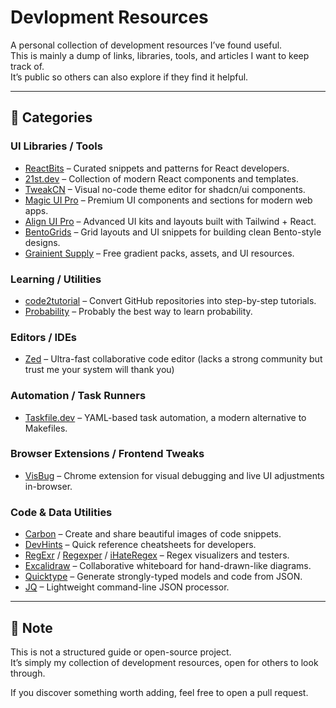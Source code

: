 # Devlopment Resources

A personal collection of development resources I’ve found useful.  
This is mainly a dump of links, libraries, tools, and articles I want to keep track of.  
It’s public so others can also explore if they find it helpful.  

---

## 📂 Categories

### UI Libraries / Tools
- [ReactBits](https://reactbits.dev) – Curated snippets and patterns for React developers.  
- [21st.dev](https://21st.dev) – Collection of modern React components and templates.  
- [TweakCN](https://tweakcn.vercel.app) – Visual no-code theme editor for shadcn/ui components.  
- [Magic UI Pro](https://magicui.design) – Premium UI components and sections for modern web apps.  
- [Align UI Pro](https://alignui.com) – Advanced UI kits and layouts built with Tailwind + React.  
- [BentoGrids](https://bentogrids.com) – Grid layouts and UI snippets for building clean Bento-style designs.  
- [Grainient Supply](https://grainient.supply) – Free gradient packs, assets, and UI resources.  

### Learning / Utilities
- [code2tutorial](https://code2tutorial.com) – Convert GitHub repositories into step-by-step tutorials.  
- [Probability](https://probability.dev) – Probably the best way to learn probability.  

### Editors / IDEs
- [Zed](https://zed.dev) – Ultra-fast collaborative code editor (lacks a strong community but trust me your system will thank you)

### Automation / Task Runners
- [Taskfile.dev](https://taskfile.dev) – YAML-based task automation, a modern alternative to Makefiles.  

### Browser Extensions / Frontend Tweaks
- [VisBug](https://visbug.web.app) – Chrome extension for visual debugging and live UI adjustments in-browser.  

### Code & Data Utilities
- [Carbon](https://carbon.now.sh) – Create and share beautiful images of code snippets.  
- [DevHints](https://devhints.io) – Quick reference cheatsheets for developers.  
- [RegExr](https://regexr.com) / [Regexper](https://regexper.com) / [iHateRegex](https://ihateregex.io) – Regex visualizers and testers.  
- [Excalidraw](https://excalidraw.com) – Collaborative whiteboard for hand-drawn-like diagrams.  
- [Quicktype](https://quicktype.io) – Generate strongly-typed models and code from JSON.  
- [JQ](https://jqlang.github.io/jq) – Lightweight command-line JSON processor.  

---

## 📝 Note

This is not a structured guide or open-source project.  
It’s simply my collection of development resources, open for others to look through.  

If you discover something worth adding, feel free to open a pull request.  
